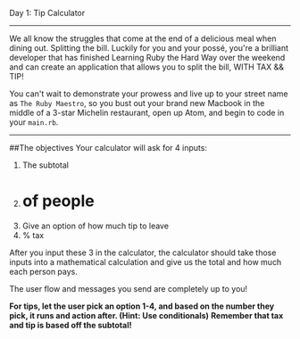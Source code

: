 Day 1: Tip Calculator
___
We all know the struggles that come at the end of a delicious meal when dining out. Splitting the bill. Luckily for you and your possé, you're a brilliant developer that has finished Learning Ruby the Hard Way over the weekend and can create an application that allows you to split the bill, WITH TAX && TIP!

You can't wait to demonstrate your prowess and live up to your street name as `The Ruby Maestro`, so you bust out your brand new Macbook in the middle of a 3-star Michelin restaurant, open up Atom, and begin to code in your `main.rb`.
___
##The objectives
Your calculator will ask for 4 inputs:
1. The subtotal
2. # of people
3. Give an option of how much tip to leave
4. % tax

After you input these 3 in the calculator, the calculator should take those inputs into a mathematical calculation and give us the total and how much each person pays. 

The user flow and messages you send are completely up to you!

**For tips, let the user pick an option 1-4, and based on the number they pick, it runs and action after. (Hint: Use conditionals)**
**Remember that tax and tip is based off the subtotal!**
